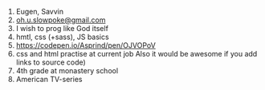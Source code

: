 1. Eugen, Savvin
2. oh.u.slowpoke@gmail.com
3. I wish to prog like God itself
4. hmtl, css (+sass), JS basics
5. https://codepen.io/Asprind/pen/OJVOPoV
6. css and html practise at current job
Also it would be awesome if you add links to source code)
7. 4th grade at monastery school
8. American TV-series 
